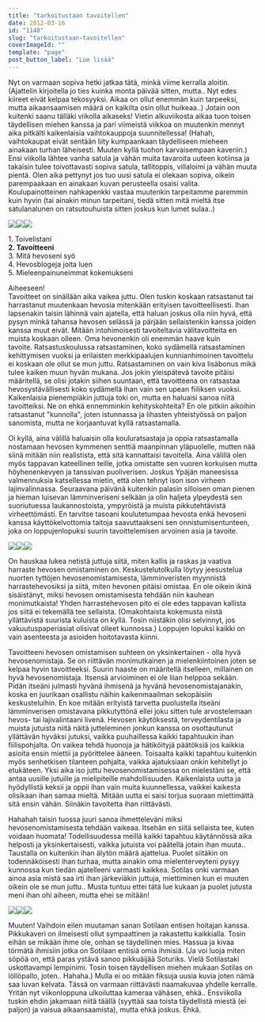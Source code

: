 ```yaml
---
title: "tarkoitustaan tavoitellen"
date: 2012-03-16
id: "1140"
slug: "tarkoitustaan-tavoitellen"
coverImageId: ""
template: "page"
post_button_label: "Lue lisää"
---
```


Nyt on varmaan sopiva hetki jatkaa tätä, minkä viime kerralla aloitin. (Ajattelin kirjoitella jo ties kuinka monta päivää sitten, mutta.. Nyt edes kiireet eivät kelpaa tekosyyksi. Aikaa on ollut enemmän kuin tarpeeksi, mutta aikaansaamisen määrä on kaikilta osin ollut huikeaa..) Jotain oon kuitenki saanu tälläki viikolla aikaseks! Vietin alkuviikosta aikaa tuon toisen täydellisen miehen kanssa ja pari viimeistä viikkoa on muutenkin mennyt aika pitkälti kaikenlaisia vaihtokauppoja suunnitellessa! (Hahah, vaihtokaupat eivät sentään liity kumpaankaan täydelliseen mieheen ainakaan turhan läheisesti. Muuten kyllä tuohon karvaisempaan kaveriin.) Ensi viikolla lähtee vanha satula ja vähän muita tavaroita uuteen kotiinsa ja takaisin tulee toivottavasti sopiva satula, tallitoppis, villaloimi ja vähän muuta pientä. Olen aika pettynyt jos tuo uusi satula ei olekaan sopiva, oikein parempaakaan en ainakaan kuvan perusteella osaisi valita. Koulupainotteinen nahkapenkki vastaa muutenkin tarpeitamme paremmin kuin hyvin (tai ainakin minun tarpeitani, tiedä sitten mitä mieltä itse satulanalunen on ratsutouhuista sitten joskus kun lumet sulaa..)

[![](/images/sotilas5.png)](http://3.bp.blogspot.com/-_V8sVx9R83I/T2OMHH-vm0I/AAAAAAAAAeo/u7EBtXNddEQ/s1600/sotilas5.png)[![](/images/S3+%252816%2529.png)](http://1.bp.blogspot.com/-nH4eKQXUvIc/T2OL7EjXQkI/AAAAAAAAAeY/rQ9_Y90lQsU/s1600/S3+%252816%2529.png)[![](/images/IMG_1857.png)](http://2.bp.blogspot.com/-xZ2EAi5PdZw/T2OME82FDsI/AAAAAAAAAeg/26-vgOEYHlA/s1600/IMG_1857.png)

1\. Toivelistani  
**2\. Tavoitteeni**  
3\. Mitä hevoseni syö  
4\. Hevosblogeja joita luen  
5\. Mieleenpainuneimmat kokemukseni

Aiheeseen!  
Tavoitteet on sinällään aika vaikea juttu. Olen tuskin koskaan ratsastanut tai harrastanut muutenkaan hevosia mitenkään erityisen tavoitteellisesti. Ihan lapsenakin taisin lähinnä vain ajatella, että haluan joskus olla niin hyvä, että pysyn minkä tahansa hevosen selässä ja pärjään sellaistenkin kanssa joiden kanssa muut eivät. Mitään intohimoisesti tavoiteltavia välitavoitteita en muista koskaan olleen. Oma hevonenkin oli enemmän haave kuin tavoite. Ratsastuskoulussa ratsastaminen, koko sydämellä ratsastaminen kehittymisen vuoksi ja erilaisten merkkipaalujen kunnianhimoinen tavoittelu ei koskaan ole ollut se mun juttu. Ratsastaminen on vain kiva lisäbonus mikä tulee kaiken muun hyvän mukana. Jos jokin yleispätevä tavoite pitäisi määritellä, se olisi jotakin siihen suuntaan, että tavoitteena on ratsastaa hevosystävällisesti koko sydämellä ihan vain sen upean fiiliksen vuoksi. Kaikenlaisia pienempiäkin juttuja toki on, mutta en haluaisi sanoa niitä tavoitteiksi. Ne on ehkä ennemminkin kehityskohteita? En ole pitkiin aikoihin ratsastanut "kunnolla", joten istunnassa ja lihasten yhteistyössä on paljon sanomista, mutta ne korjaantuvat kyllä ratsastamalla.

Oi kyllä, aina välillä haluaisin olla kouluratsastaja ja oppia ratsastamalla nostamaan hevosen kymmenen senttiä maanpinnan yläpuolelle, mutten nää siinä mitään niin realistista, että sitä kannattaisi tavoitella. Aina välillä olen myös tappavan kateellinen teille, jotka omistatte sen vuoren korkuisen mutta höyhenenkevyen ja tanssivan puoliverisen. Joskus Ypäjän maneesissa valmennuksia katsellessa mietin, että olen tehnyt ison ison virheen lajinvalinnassa. Seuraavana päivänä kuitenkin palasin silloisen oman pienen ja hieman luisevan lämminveriseni selkään ja olin haljeta ylpeydestä sen suoriutuessa laukannostoista, ympyröistä ja muista pikkutehtävistä virheettömästi. En tarvitse tasoani koulutetumpaa hevosta enkä hevoseni kanssa käyttökelvottomia taitoja saavuttaakseni sen onnistumisentunteen, joka on loppujenlopuksi suurin tavoittelemisen arvoinen asia ja tavoite.

[![](/images/S2+%25283%2529.png)](http://3.bp.blogspot.com/-A4zub8ZrhMs/T2OLNM6Gm7I/AAAAAAAAAeA/2MvQTdTIr8o/s1600/S2+%25283%2529.png)[![](/images/S2+%25286%2529.png)](http://3.bp.blogspot.com/-pCpwFadYsOI/T2OLRmU4l1I/AAAAAAAAAeQ/JOcp2hNyF-M/s1600/S2+%25286%2529.png)[![](/images/S2+%25284%2529.png)](http://3.bp.blogspot.com/-d0Y5E2vU7VY/T2OLPb2Fl5I/AAAAAAAAAeI/vHwn9BqGREI/s1600/S2+%25284%2529.png)

On hauskaa lukea netistä juttuja siitä, miten kallis ja raskas ja vaativa harraste hevosen omistaminen on. Keskustelutolkulla löytyy jeesustelua nuorten tyttöjen hevosenomistamisesta, lämminveristen myynnistä harrastehevosiksi ja siitä, miten hevonen pitäisi omistaa. En ole oikein ikinä sisäistänyt, miksi hevosen omistamisesta tehdään niin kauhean monimutkaista! Yhden harrastehevosen pito ei ole edes tappavan kallista jos siitä ei tekemällä tee sellaista. (Omakohtaista kokemusta niistä yllättävistä suurista kuluista on kyllä. Tosin niistäkin olisi selvinnyt, jos vakuutuspaperiasiat olisivat olleet kunnossa.) Loppujen lopuksi kaikki on vain asenteesta ja asioiden hoitotavasta kiinni.

Tavoitteeni hevosen omistamisen suhteen on yksinkertainen - olla hyvä hevosenomistaja. Se on riittävän monimutkainen ja mielenkiintoinen joten se kelpaa hyvin tavoitteeksi. Suurin haaste on määritellä itselleen, millainen on hyvä hevosenomistaja. Itsensä arvioiminen ei ole liian helppoa sekään. Pidän itseäni julmasti hyvänä ihmisenä ja hyvänä hevosenomistajanakin, koska en juurikaan osallistu näihin kaikenmaailman sekopäisiin keskusteluihin. En koe mitään erityistä tarvetta puolustella itseäni lämminverisen omistavana pikkutyttönä ellei joku sitten tule arvostelemaan hevos- tai lajivalintaani livenä. Hevosen käytöksestä, terveydentilasta ja muista jutuista niitä näitä jutteleminen jonkun kanssa on osottautunut yllättävän hyväksi jutuksi, vaikka puuhaillessa kaikki tapahtuukin ihan fiilispohjalta. On vaikea tehdä huonoja ja hätiköityjä päätöksiä jos kaikkia asioita ensin miettii ja pyörittelee ääneen. Toisaalta kaikki tapahtuu kuitenkin myös senhetkisen tilanteen pohjalta, vaikka ajatuksiaan onkin kehitellyt jo etukäteen. Yksi aika iso juttu hevosenomistamisessa on mielestäni se, että antaa uusille jutuille ja mielipiteille mahdollisuuden. Kaikenlaista uutta ja hyödyllistä keksii ja oppii ihan vain muita kuunnellessa, vaikkei kaikesta olisikaan ihan samaa mieltä. Mitään uutta ei saisi torjua suoraan miettimättä sitä ensin vähän. Siinäkin tavoitetta ihan riittävästi.

Hahahah taisin tuossa juuri sanoa ihmetteleväni miksi hevosenomistamisesta tehdään vaikeaa. Itsehän en siitä sellaista tee, kuten voidaan huomata! Todellisuudessa meillä kaikki tapahtuu käytännössä aika helposti ja yksinkertaisesti, vaikka jutuista voi päätellä jotain ihan muuta.. Taustalla on kuitenkin ihan älytön määrä ajattelua. Puolet siitäkin on todennäköisesti ihan turhaa, mutta ainakin oma mielenterveyteni pysyy kunnossa kun tiedän ajatelleeni varmasti kaikkea. Sotilas onki varmaan ainoa asia mistä saa irti ihan järkeviäkin juttuja, miettiminen kun ei muuten oikein ole se mun juttu.. Musta tuntuu ettei tätä lue kukaan ja puolet jutusta meni ihan ohi aiheen, mutta ehei se mitään!

[![](/images/0-unknown_soldier3.png)](http://4.bp.blogspot.com/-MPh2DzpGk1Y/T2ONkejAQvI/AAAAAAAAAfI/KOlFSffES3U/s1600/0-unknown_soldier3.png)[![](</images/S+(5).png>)](<http://1.bp.blogspot.com/-pHgKfm95GUE/T2ONpGFqXqI/AAAAAAAAAfQ/nLm-Sy8A5CU/s1600/S+(5).png>)[![](/images/S.png)](http://1.bp.blogspot.com/-9xg9kLuShl4/T2ONrUlXtPI/AAAAAAAAAfY/4qy01QiVSdk/s1600/S.png)

Muuten! Vaihdoin eilen muutaman sanan Sotilaan entisen hoitajan kanssa. Pikkukaveri on ilmeisesti ollut sympaattinen ja rakastettu kaikkialla. Tosin eihän se mikään ihme ole, onhan se täydellinen mies. Hassua ja kivaa törmätä ihmisiin jotka on Sotilaan entisiä omia ihmisiä. (Ja voi luoja miten söpöä on, että paras ystävä sanoo pikkuäijää Soturiks. Vielä Sotilastaki uskottavampi lempinimi. Tosin toisen täydellisen miehen mukaan Sotilas on löllöpallo, joten.. Hahaha.) Mulla ei oo mitään fiksuja uusia kuvia joten nämä saa luvan kelvata. Tässä on varmaan riittävästi naamakuvaa yhdelle kerralle. Yritän nyt viikonloppuna ulkoiluttaa kameraa vähäsen, ehkä.. Ensviikolla tuskin ehdin jakamaan niitä täällä (syyttää saa toista täydellistä miestä (ei paljon) ja vaisua aikaansaamista), mutta ehkä joskus. Ehkä.
